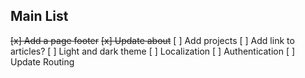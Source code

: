 ## Main List

~~[x] Add a page footer~~
~~[x] Update about~~
[ ] Add projects
[ ] Add link to articles?
[ ] Light and dark theme
[ ] Localization
[ ] Authentication
[ ] Update Routing
